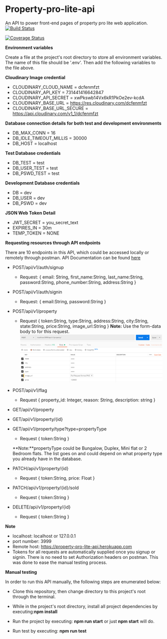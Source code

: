 # Property-pro-lite-api
An API to power front-end pages of property pro lite web application. [![Build Status](https://travis-ci.org/richardekong007/Property-pro-lite-api.svg?branch=ch-update-readme-167396224)](https://travis-ci.org/richardekong007/Property-pro-lite-api)

[![Coverage Status](https://coveralls.io/repos/github/richardekong007/Property-pro-lite-api/badge.svg?branch=develop)](https://coveralls.io/github/richardekong007/Property-pro-lite-api?branch=develop)

**Environment variables**

Create a file at the project's root directory to store all environment variables. The name of this file should be '.env'. Then add the following variables to the file above.

**Cloudinary Image credential**

- CLOUDINARY_CLOUD_NAME = dcfenmfzt
- CLOUDINARY_API_KEY = 731441416642847
- CLOUDINARY_API_SECRET = xwPkswb14Vx6kR1PkOe2ev-kcdA
- CLOUDINARY_BASE_URL = https://res.cloudinary.com/dcfenmfzt
- CLOUDINARY_BASE_URL_SECURE = 	https://api.cloudinary.com/v1_1/dcfenmfzt

**Database connection details for both test and development environments**

- DB_MAX_CONN = 16
- DB_IDLE_TIMEOUT_MILLIS = 30000
- DB_HOST = localhost

**Test Database credentials**

- DB_TEST = test
- DB_USER_TEST = test
- DB_PSWD_TEST = test

**Development Database credentials**

- DB = dev
- DB_USER = dev
- DB_PSWD = dev

**JSON Web Token Detail**

- JWT_SECRET = you_secret_text
- EXPIRES_IN = 30m
- TEMP_TOKEN = NONE

**Requesting resources through API endpoints**

There are 10 endpoints in this API, which could be accessed locally or remotely through postman.
API Documentation can be found [here](https://property-pro-lite-api.herokuapp.com/docs.html)
- POST/api/v1/auth/signup
    - Request: 
    { 
        email: String,
        first_name:String,
        last_name:String,
        password:String,
        phone_number:String,
        address:String
    }

- POST/api/v1/auth/signin
    - Request:
    {
        email:String,
        password:String
    }

- POST/api/v1/property
    - Request
    {
        token:String,
        type:String,
        address:String, 
        city:String, 
        state:String,
        price:String, 
        image_url:String
    }
    **Note:** Use the form-data body to for this request.
    ![Post Property Ads](/uploads/property_req.png?raw=true "Posting Property Ads on Postman")

- POST/api/v1/flag
    - Request
    {
        property_id:  Integer,
        reason: String,
        description: string
    }

- GET/api/v1/property
- GET/api/v1/property/{id}
- GET/api/v1/property/type?type=propertyType
    - Request
    {
        token:String
    }

    **Note:**propertyType could be Bungalow, Duplex, Mini flat or 2 Bedroom flats. The list goes on and could depend on what property type you already have in the database.

- PATCH/api/v1/property/{id}
    - Request
        {
            token:String,
            price: Float
        }

- PATCH/api/v1/property/{id}/sold
    - Request
        {
            token:String
        }

- DELETE/api/v1/property/{id}
    - Request
        {
            token:String
        }

**Note**

- localhost: localhost or 127.0.0.1
- port number: 3999
- Remote host: https://property-pro-lite-api.herokuapp.com
- Tokens for all requests are automatically supplied once you signup or signin. There is no need to set Authorization headers on postman. This was done to ease the manual testing process.

**Manual testing**

In order to run this API manually, the following steps are enumerated below:

- Clone this repository, then change directory to this project's root through the terminal. 

- While in the project's root directory, install all project dependencies by executing:**npm install**

- Run the project by executing: **npm run start** or just **npm start** will do.

- Run test by executing: **npm run test**


